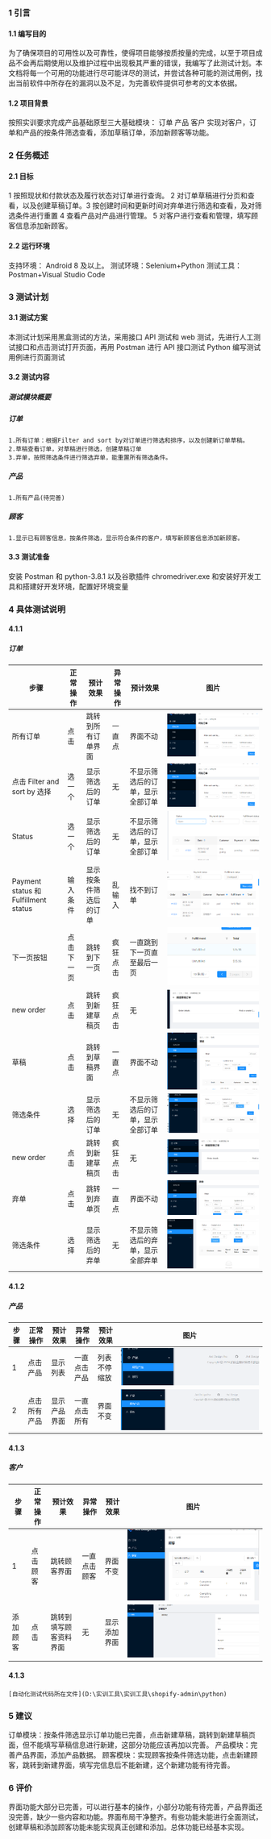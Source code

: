 ### 1 引言

#### 1.1 编写目的

为了确保项目的可用性以及可靠性，使得项目能够按质按量的完成，以至于项目成品不会再后期使用以及维护过程中出现极其严重的错误，我编写了此测试计划。本文档将每一个可用的功能进行尽可能详尽的测试，并尝试各种可能的测试用例，找出当前软件中所存在的漏洞以及不足，为完善软件提供可参考的文本依据。

#### 1.2 项目背景

按照实训要求完成产品基础原型三大基础模块： 订单 产品 客户 实现对客户，订单和产品的按条件筛选查看，添加草稿订单，添加新顾客等功能。

### 2 任务概述

#### 2.1 目标

1 按照现状和付款状态及履行状态对订单进行查询。 2 对订单草稿进行分页和查看，以及创建草稿订单。3 按创建时间和更新时间对弃单进行筛选和查看，及对筛选条件进行重置 4 查看产品对产品进行管理。 5 对客户进行查看和管理，填写顾客信息添加新顾客。

#### 2.2 运行环境

支持环境： Android 8 及以上。 测试环境：Selenium+Python 测试工具：Postman+Visual Studio Code

### 3 测试计划

#### 3.1 测试方案

本测试计划采用黑盒测试的方法，采用接口 API 测试和 web 测试，先进行人工测试接口和点击测试打开页面，再用 Postman 进行 API 接口测试 Python 编写测试用例进行页面测试

#### 3.2 测试内容

##### 测试模块概要

##### 订单

    1.所有订单：根据Filter and sort by对订单进行筛选和排序，以及创建新订单草稿。
    2.草稿查看订单，对草稿进行筛选，创建草稿订单
    3.弃单，按照筛选条件进行筛选弃单，能重置所有筛选条件。

##### 产品

    1.所有产品(待完善)

##### 顾客

    1.显示已有顾客信息，按条件筛选，显示符合条件的客户，填写新顾客信息添加新顾客。

#### 3.3 测试准备

安装 Postman 和 python-3.8.1 以及谷歌插件 chromedriver.exe 和安装好开发工具和搭建好开发环境，配置好环境变量

### 4 具体测试说明

#### 4.1.1

##### 订单

| 步骤 | 正常操作 | 预计效果 | 异常操作 | 预计效果 | 图片 |
| --- | --- | --- | --- | --- | --- |
| 所有订单 | 点击 | 跳转到所有订单界面 | 一直点 | 界面不动 | ![](python\1.png) |
| 点击 Filter and sort by 选择 | 选一个 | 显示筛选后的订单 | 无 | 不显示筛选后的订单，显示全部订单 | ![](python\1.png) |
| Status | 选一个 | 显示筛选后的订单 | 无 | 不显示筛选后的订单，显示全部订单 | ![](python\2.png) |
| Payment status 和 Fulfillment status | 输入条件 | 显示按条件筛选后的订单 | 乱输入 | 找不到订单 | ![](python\3.png) |
| 下一页按钮 | 点击下一页 | 跳转到下一页 | 疯狂点击 | 一直跳到下一页直至最后一页 | ![](python\4.png) |
| new order | 点击 | 跳转到新建草稿页 | 疯狂点击 | 无 | ![](python\5.png) |
| 草稿 | 点击 | 跳转到草稿界面 | 一直点 | 界面不动 | ![](python\6.png) |
| 筛选条件 | 选择 | 显示筛选后的订单 | 无 | 不显示筛选后的订单，显示全部订单 | ![](python\7.png) |
| new order | 点击 | 跳转到新建草稿页 | 疯狂点击 | 无 | ![](python\8.png) |
| 弃单 | 点击 | 跳转到弃单页 | 一直点 | 界面不动 | ![](python\9.png) |
| 筛选条件 | 选择 | 显示筛选后的弃单 | 无 | 不显示筛选后的弃单，显示全部弃单 | ![](python\10.png) |

#### 4.1.2

##### 产品

| 步骤 | 正常操作     | 预计效果     | 异常操作     | 预计效果     | 图片               |
| ---- | ------------ | ------------ | ------------ | ------------ | ------------------ |
| 1    | 点击产品     | 显示列表     | 一直点击产品 | 列表不停缩放 | ![](python\11.png) |
| 2    | 点击所有产品 | 显示产品界面 | 一直点击所有 | 界面不变     | ![](python\12.png) |

#### 4.1.3

##### 客户

| 步骤     | 正常操作 | 预计效果               | 异常操作     | 预计效果     | 图片               |
| -------- | -------- | ---------------------- | ------------ | ------------ | ------------------ |
| 1        | 点击顾客 | 跳转顾客界面           | 一直点击顾客 | 界面不变     | ![](python\13.png) |
| 添加顾客 | 点击     | 跳转到填写顾客资料界面 | 无           | 显示添加界面 | ![](python\14.png) |

#### 4.1.3

    [自动化测试代码所在文件](D:\实训工具\实训工具\shopify-admin\python)

### 5 建议

订单模块：按条件筛选显示订单功能已完善，点击新建草稿，跳转到新建草稿页面，但不能填写草稿信息进行新建，这部分功能应该再加以完善。 产品模块：完善产品界面，添加产品数据。 顾客模块：实现顾客按条件筛选功能，点击新建顾客，跳转到新建界面，填写完信息后不能新建，这个新建功能有待完善。

### 6 评价

界面功能大部分已完善，可以进行基本的操作，小部分功能有待完善，产品界面还没完善，缺少一些内容和功能。界面布局干净整齐。有些功能未能进行全面测试，创建草稿和添加顾客功能未能实现真正创建和添加。总体功能已经基本实现。
